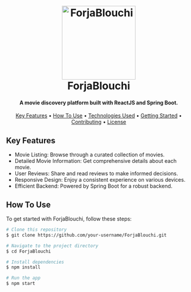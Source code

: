 <h1 align="center">
  <br>
  <img src="https://clipart-library.com/img/794189.png" alt="ForjaBlouchi" width="200">
  <br>
  ForjaBlouchi
  <br>
</h1>

<h4 align="center">A movie discovery platform built with ReactJS and Spring Boot.</h4>

<p align="center">
  <a href="#key-features">Key Features</a> •
  <a href="#how-to-use">How To Use</a> •
  <a href="#technologies-used">Technologies Used</a> •
  <a href="#getting-started">Getting Started</a> •
  <a href="#contributing">Contributing</a> •
  <a href="#license">License</a>
</p>

## Key Features

* Movie Listing: Browse through a curated collection of movies.
* Detailed Movie Information: Get comprehensive details about each movie.
* User Reviews: Share and read reviews to make informed decisions.
* Responsive Design: Enjoy a consistent experience on various devices.
* Efficient Backend: Powered by Spring Boot for a robust backend.

## How To Use

To get started with ForjaBlouchi, follow these steps:

```bash
# Clone this repository
$ git clone https://github.com/your-username/ForjaBlouchi.git

# Navigate to the project directory
$ cd ForjaBlouchi

# Install dependencies
$ npm install

# Run the app
$ npm start
